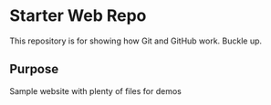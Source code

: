 # Starter Web Repo

This repository is for showing how Git and GitHub work. Buckle up.

## Purpose

Sample website with plenty of files for demos
